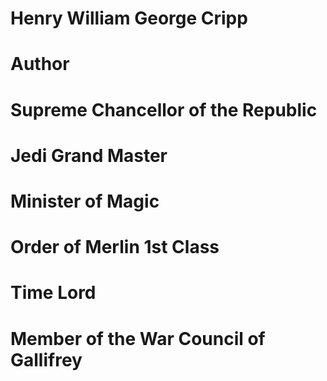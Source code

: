 # Henry William George Cripp
# Author
# Supreme Chancellor of the Republic
# Jedi Grand Master
# Minister of Magic
# Order of Merlin 1st Class
# Time Lord
# Member of the War Council of Gallifrey
